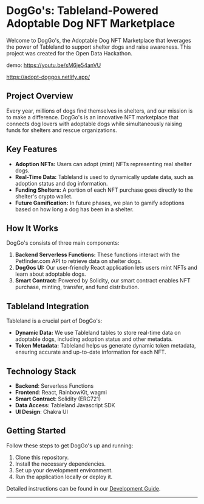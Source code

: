 # DogGo's: Tableland-Powered Adoptable Dog NFT Marketplace

Welcome to DogGo's, the Adoptable Dog NFT Marketplace that leverages the power of Tableland to support shelter dogs and raise awareness. This project was created for the Open Data Hackathon.

demo: https://youtu.be/sM6je54anVU


https://adopt-doggos.netlify.app/

## Project Overview

Every year, millions of dogs find themselves in shelters, and our mission is to make a difference. DogGo's is an innovative NFT marketplace that connects dog lovers with adoptable dogs while simultaneously raising funds for shelters and rescue organizations.

## Key Features

- **Adoption NFTs:** Users can adopt (mint) NFTs representing real shelter dogs.
- **Real-Time Data:** Tableland is used to dynamically update data, such as adoption status and dog information.
- **Funding Shelters:** A portion of each NFT purchase goes directly to the shelter's crypto wallet.
- **Future Gamification:** In future phases, we plan to gamify adoptions based on how long a dog has been in a shelter.

## How It Works

DogGo's consists of three main components:

1. **Backend Serverless Functions:** These functions interact with the Petfinder.com API to retrieve data on shelter dogs.
2. **DogGos UI:** Our user-friendly React application lets users mint NFTs and learn about adoptable dogs.
3. **Smart Contract:** Powered by Solidity, our smart contract enables NFT purchase, minting, transfer, and fund distribution.

## Tableland Integration

Tableland is a crucial part of DogGo's:

- **Dynamic Data:** We use Tableland tables to store real-time data on adoptable dogs, including adoption status and other metadata.
- **Token Metadata:** Tableland helps us generate dynamic token metadata, ensuring accurate and up-to-date information for each NFT.

## Technology Stack

- **Backend**: Serverless Functions
- **Frontend**: React, RainbowKit, wagmi
- **Smart Contract**: Solidity (ERC721)
- **Data Access**: Tableland Javascript SDK
- **UI Design**: Chakra UI

## Getting Started

Follow these steps to get DogGo's up and running:

1. Clone this repository.
2. Install the necessary dependencies.
3. Set up your development environment.
4. Run the application locally or deploy it.

Detailed instructions can be found in our [Development Guide](docs/development-guide.md).

---
